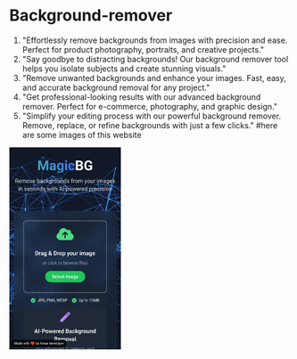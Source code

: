 # Background-remover

1. "Effortlessly remove backgrounds from images with precision and ease. Perfect for product photography, portraits, and creative projects."
2. "Say goodbye to distracting backgrounds! Our background remover tool helps you isolate subjects and create stunning visuals."
3. "Remove unwanted backgrounds and enhance your images. Fast, easy, and accurate background removal for any project."
4. "Get professional-looking results with our advanced background remover. Perfect for e-commerce, photography, and graphic design."
5. "Simplify your editing process with our powerful background remover. Remove, replace, or refine backgrounds with just a few clicks."
#here are some images of this website 
<img src="https://raw.githubusercontent.com/amardeveloperoffical/Background-remover/refs/heads/main/img1-readme.jpg" alt="GitHub Logo" width="200">
